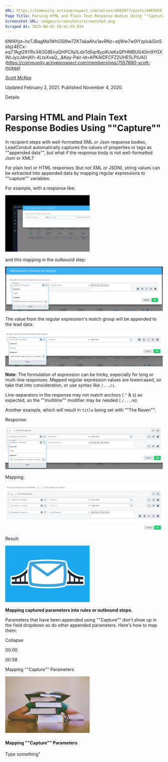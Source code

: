 ```yaml
---
URL: https://community.activeprospect.com/series/4093977/posts/4065058-parsing-html-and-plain-text-response-bodies-using-capture
Page Title: Parsing HTML and Plain Text Response Bodies Using ""Capture""
Screenshot URL: images/screenshots/screenshot.png
Scraped At: 2025-06-02 19:41:59.834
---
```

6NfAYpt~hcTJBagMa1WhGSI9w7ZKTskaAhx1avRNz~stjWw7w0lYzpIukGinSsbjz4ECx-eq77AgI26YRv34OG8EnzQHPCXa1LdxTdSqr8yp9UeKsQPHMBUG40m9YGXWcJyzJdmjKh-4LtxXvaQ__&Key-Pair-Id=APKAIDFCFZ2UHE5LPIUA)](https://community.activeprospect.com/memberships/7557680-scott-mckee)

[_Scott McKee_](https://community.activeprospect.com/memberships/7557680-scott-mckee)

Updated February 2, 2021. Published November 4, 2020.

Details

# Parsing HTML and Plain Text Response Bodies Using ""Capture""

In recipient steps with well-formatted XML or Json response bodies, LeadConduit automatically captures the values of properties or tags as ""appended data"", but what if the response body is not well-formatted Json or XML?

For plain text or HTML responses (but _not_ XML or JSON), string values can be extracted into appended data by mapping regular expressions to ""capture"" variables.

For example, with a response like:

![](images/image-1.png)

and this mapping in the outbound step:

![](images/image-2.png)

The value from the regular expression's match group will be appended to the lead data:

![](images/image-3.png)

**Note**: The formulation of expression can be tricky, especially for long or multi-line responses. Mapped regular expression values are lowercased, so take that into consideration, or use syntax like `/.../i`.

Line-separators in the response may not match anchors ( `^` & `$`) as expected, so the ""multiline"" modifier may be needed ( `/.../m`).

Another example, which will result in `title` being set with ""The Raven"":

Response:

![](images/image-4.png)

Mapping:

![](images/image-5.png)

Result:

![](images/image-6.png)

**Mapping captured parameters into rules or outbound steps.**

Parameters that have been appended using ""Capture"" don't show up in the field dropdown as do other appended parameters. Here's how to map them:

Collapse

00:00

00:58

Mapping ""Capture"" Parameters

![](images/image-7.png)

#### Mapping ""Capture"" Parameters

Type something"
